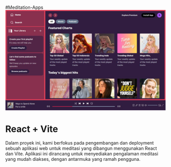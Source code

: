 #Meditation-Apps
![alt text](https://github.com/shivaaugusta/Meditation-Apps/blob/main/src/assets/spark.png?raw=true) 
# React + Vite
Dalam proyek ini, kami berfokus pada pengembangan dan deployment sebuah aplikasi web untuk meditasi yang dibangun menggunakan React dan Vite. Aplikasi ini dirancang untuk menyediakan pengalaman meditasi yang mudah diakses, dengan antarmuka yang ramah pengguna.
 
 
